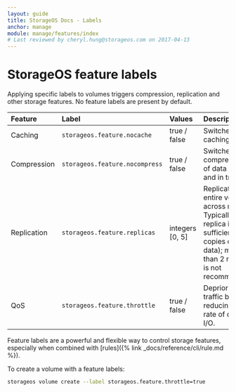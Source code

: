 ```yaml
---
layout: guide
title: StorageOS Docs - Labels
anchor: manage
module: manage/features/index
# Last reviewed by cheryl.hung@storageos.com on 2017-04-13
---
```


# StorageOS feature labels

Applying specific labels to volumes triggers compression, replication and other
storage features. No feature labels are present by default.

| Feature     | Label                           | Values         | Description                                              |
|:------------|:--------------------------------|:---------------|:---------------------------------------------------------|
| Caching     | `storageos.feature.nocache`     | true / false   | Switches off caching. |
| Compression | `storageos.feature.nocompress`  | true / false   | Switches off compression of data at rest and in transit. |
| Replication | `storageos.feature.replicas`    | integers [0, 5]| Replicates entire volume across nodes. Typically 1 replica is sufficient (2 copies of the data); more than 2 replicas is not recommended. |
| QoS         | `storageos.feature.throttle`    | true / false   | Deprioritizes traffic by reducing the rate of disk I/O.  |

Feature labels are a powerful and flexible way to control storage features,
especially when combined with [rules]({% link _docs/reference/cli/rule.md %}).

To create a volume with a feature labels:
```bash
storageos volume create --label storageos.feature.throttle=true
```
